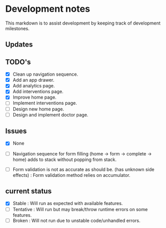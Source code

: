 # Development notes

This markdown is to assist development by keeping track of development
milestones.

## Updates


## TODO's
- [x] Clean up navigation sequence.
- [x] Add an app drawer.
- [x] Add analytics page.
- [x] Add interventions page.
- [x] Improve home page.
- [ ] Implement interventions page.
- [ ] Design new home page.
- [ ] Design and implement doctor page.

## Issues
- [x] None
- [ ] Navigation sequence for form filling (home -> form -> complete -> home) adds to stack without popping from stack.
- [ ] Form validation is not as accurate as should be. (has unknown side effects)
        : Form validation method relies on accumulator.


## current status

- [x] Stable
        : Will run as expected with available features.
- [ ] Tentative
        : Will run but may break/throw runtime errors on some features.
- [ ] Broken
        : Will not run due to unstable code/unhandled errors.